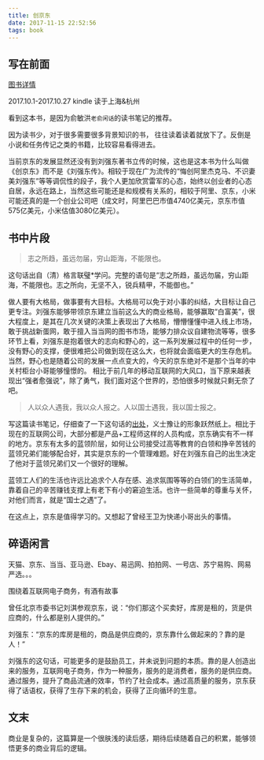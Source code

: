 ```yaml
---
title: 创京东
date: 2017-11-15 22:52:56
tags: book
---
```


## 写在前面

[图书详情](https://book.douban.com/subject/26400900/)

2017.10.1-2017.10.27 kindle 读于上海&杭州

看到这本书，是因为俞敏洪`老俞闲话`的读书笔记的推荐。

因为读书少，对于很多需要很多背景知识的书， 往往读着读着就放下了。反倒是小说和任务传记之类的书籍，比较容易看得进去。

当前京东的发展显然还没有到刘强东著书立传的时候，这也是这本书为什么叫做《创京东》而不是《刘强东传》。相较于现在广为流传的“悔创阿里杰克马、不识妻美刘强东”等等调侃性的段子，我个人更加欣赏雷军的心态，始终以创业者的心态自居，永远在路上，当然这些可能还是和规模有关系的，相较于阿里、京东，小米可能还真的是一个创业公司吧（成文时，阿里巴巴市值4740亿美元，京东市值575亿美元，小米估值3080亿美元）。



## 书中片段 

> 志之所趋，虽远勿届，穷山距海，不能限也。

这句话出自（清）格言联璧*学问。完整的语句是“志之所趋，虽远勿届，穷山距海，不能限也。志之所向，无坚不入，锐兵精甲，不能御也。” 

做人要有大格局，做事要有大目标。大格局可以免于对小事的纠结，大目标让自己更专注。刘强东能够带领京东建立当前这么大的商业格局，能够赢取“白富美”，很大程度上，是其在几次关键的决策上表现出了大格局，懵懵懂懂中进入线上市场，敢于挑战新蛋网，敢于擅入当当网的图书市场，能够力排众议自建物流等等，很多环节上看，刘强东是抱着很大的志向和野心的，这一系列发展过程中的任何一步，没有野心的支撑，便很难把公司做到现在这么大，也将就会面临更大的生存危机。当然，野心也是随着公司的发展一点点变大的，今天的京东绝对不是那个当年的中关村柜台小哥能够憧憬的。 相比于前几年的移动互联网的大风口，当下原来越表现出“强者愈强说”，除了勇气，我们面对这个世界的，恐怕很多时候就只剩无奈了吧。

> 人以众人遇我，我以众人报之。人以国士遇我，我以国士报之。

写这篇读书笔记，仔细查了一下这句话的[出处](http://blog.sina.com.cn/s/blog_5c4e277f0100iuw8.html)，义士豫让的形象跃然纸上。相比于现在的互联网公司，大部分都是产品+工程师这样的人员构成，京东确实有不一样的地方。京东有太多的蓝领阶层，如何让公司接受过高等教育的白领和挣辛苦钱的蓝领兄弟们能够配合好，其实是京东的一个管理难题。好在刘强东自己的出生决定了他对于蓝领兄弟们又一个很好的理解。

蓝领工人们的生活也许远比追求个人存在感、追求氛围等等的白领们的生活简单，靠着自己的辛苦赚钱支撑上有老下有小的窘迫生活。也许一些简单的尊重与关怀，对他们而言，就是“国士之遇”了。

在这点上，京东是值得学习的。又想起了曾经王卫为快递小哥出头的事情。

## 碎语闲言

天猫、京东、当当、亚马逊、Ebay、易迅网、拍拍网、一号店、苏宁易购、网易严选。。。

围绕着互联网电子商务，有酒有故事

曾任北京市委书记刘淇参观京东，说：“你们那这个买卖好，库房是租的，货是供应商的，什么都是别人提供的。”

刘强东：“京东的库房是租的，商品是供应商的，京东靠什么做起来的？靠的是人！”

刘强东的这句话，可能更多的是鼓励员工，并未说到问题的本质。靠的是人创造出来的服务，互联网电子商务，作为一种服务，服务的是消费者，服务的是供应商。通过服务，提升了商品流通的效率，节约了社会成本。通过高质量的服务，京东获得了话语权，获得了生存下来的机会，获得了正向循环的生意。

## 文末

商业是复杂的，这篇算是一个很肤浅的读后感，期待后续随着自己的积累，能够领悟更多的商业背后的逻辑。